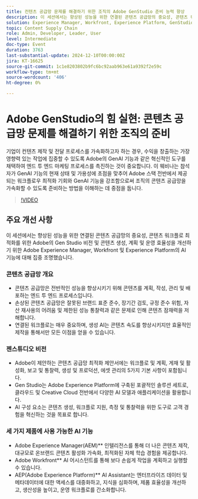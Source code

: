 ```yaml
---
title: 컨텐츠 공급망 문제를 해결하기 위한 조직의 Adobe GenStudio 준비 능력 향상
description: 이 세션에서는 향상된 성능을 위한 연결된 콘텐츠 공급망의 중요성, 콘텐츠 워크플로 최적화를 위한 Adobe의 Gen Studio 비전 및 콘텐츠 생성, 계획 및 운영 효율성을 개선하기 위한 Adobe Experience Manager, Workfront 및 Experience Platform의 AI 기능에 대해 집중 조명했습니다.
solution: Experience Manager, Workfront, Experience Platform, GenStudio for Performance Marketing
topic: Content Supply Chain
role: Admin, Developer, Leader, User
level: Intermediate
doc-type: Event
duration: 3763
last-substantial-update: 2024-12-10T00:00:00Z
jira: KT-16625
source-git-commit: 1c1e8203802b9fc6bc92aab963e61a9392f2e59c
workflow-type: tm+mt
source-wordcount: '406'
ht-degree: 0%

---
```



# Adobe GenStudio의 힘 실현: 콘텐츠 공급망 문제를 해결하기 위한 조직의 준비

기업이 컨텐츠 제작 및 전달 프로세스를 가속화하고자 하는 경우, 수익을 창출하는 가장 영향력 있는 작업에 집중할 수 있도록 Adobe의 GenAI 기능과 같은 혁신적인 도구를 채택하여 엔드 투 엔드 마케팅 프로세스를 촉진하는 것이 중요합니다. 이 웨비나는 참석자가 GenAI 기능의 현재 상태 및 가용성에 초점을 맞추어 Adobe 스택 전반에서 제공되는 워크플로우 최적화 기회와 GenAI 기능을 강조함으로써 조직의 콘텐츠 공급망을 가속화할 수 있도록 준비하는 방법을 이해하는 데 중점을 둡니다.

>[!VIDEO](https://video.tv.adobe.com/v/3440932/?learn=on&enablevpops)

## 주요 개선 사항

이 세션에서는 향상된 성능을 위한 연결된 콘텐츠 공급망의 중요성, 콘텐츠 워크플로 최적화를 위한 Adobe의 Gen Studio 비전 및 콘텐츠 생성, 계획 및 운영 효율성을 개선하기 위한 Adobe Experience Manager, Workfront 및 Experience Platform의 AI 기능에 대해 집중 조명했습니다.

### 콘텐츠 공급망 개요

* 콘텐츠 공급망은 전반적인 성능을 향상시키기 위해 콘텐츠를 계획, 작성, 관리 및 배포하는 엔드 투 엔드 프로세스입니다.
* 손상된 콘텐츠 공급망은 잘못된 브랜드 표준 준수, 장기간 검토, 규정 준수 위험, 자산 재사용의 어려움 및 제한된 성능 통찰력과 같은 문제로 인해 콘텐츠 잠재력을 저해합니다.
* 연결된 워크플로는 매우 중요하며, 생성 AI는 콘텐츠 속도를 향상시키지만 효율적인 제작을 통해서만 모든 이점을 얻을 수 있습니다.

### 젠스튜디오 비전

* Adobe이 제안하는 콘텐츠 공급망 최적화 제안서에는 워크플로 및 계획, 게재 및 활성화, 보고 및 통찰력, 생성 및 프로덕션, 에셋 관리의 5가지 기본 사항이 포함됩니다.
* Gen Studio는 Adobe Experience Platform에 구축된 포괄적인 솔루션 세트로, 클라우드 및 Creative Cloud 전반에서 다양한 AI 모델과 애플리케이션을 활용합니다.
* AI 구성 요소는 콘텐츠 생성, 워크플로 지원, 측정 및 통찰력을 위한 도구로 고객 경험을 혁신하는 것을 목표로 합니다.

### 세 가지 제품에 사용 가능한 AI 기능

* Adobe Experience Manager(AEM)** 인텔리전스를 통해 더 나은 콘텐츠 제작, 대규모로 온브랜드 콘텐츠 활성화 가속화, 최적화된 자체 학습 경험을 제공합니다.
* Adobe Workfront** AI 어시스턴트를 통해 보다 손쉽게 작업을 계획하고 실행할 수 있습니다.
* AEP(Adobe Experience Platform)** AI Assistant는 엔터프라이즈 데이터 및 메타데이터에 대한 액세스를 대중화하고, 지식을 심화하며, 제품 효율성을 개선하고, 생산성을 높이고, 운영 워크플로를 간소화합니다.


